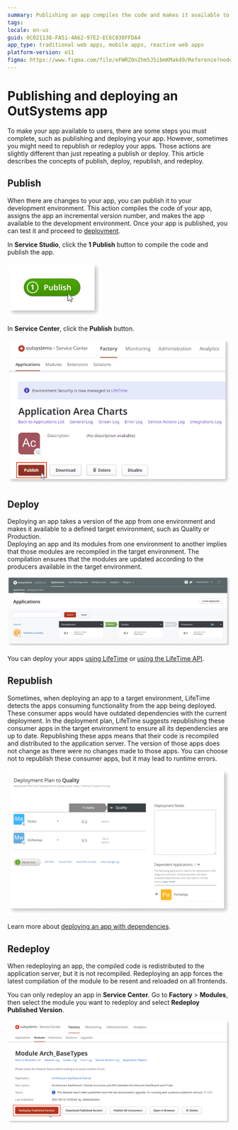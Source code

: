 ```yaml
---
summary: Publishing an app compiles the code and makes it available to the development environment, while deploying an app takes a version of the app from one environment to another and compiles the code in the target environment.
tags:
locale: en-us
guid: 0C021138-FA51-4A62-97E2-EC6C030FFDA4
app_type: traditional web apps, mobile apps, reactive web apps
platform-version: o11
figma: https://www.figma.com/file/eFWRZ0nZhm5J5ibmKMak49/Reference?node-id=2322:3941
---
```


# Publishing and deploying an OutSystems app

To make your app available to users, there are some steps you must complete, such as publishing and deploying your app. However, sometimes you might need to republish or redeploy your apps. Those actions are slightly different than just repeating a publish or deploy. This article describes the concepts of publish, deploy, republish, and redeploy.  

## Publish

When there are changes to your app, you can publish it to your development environment. This action compiles the code of your app, assigns the app an incremental version number, and makes the app available to the development environment. Once your app is published, you can test it and proceed to [deployment](#deploy).  

In **Service Studio**, click the **1 Publish** button to compile the code and publish the app.  

![1-Click publish in Service Studio](images/1-publish-ss.png)

In **Service Center**, click the **Publish** button. 

![Publish in Service Center](images/publish-sc.png)

## Deploy

Deploying an app takes a version of the app from one environment and makes it available to a defined target environment, such as Quality or Production.  
Deploying an app and its modules from one environment to another implies that those modules  are recompiled in the target environment. The compilation ensures that the modules are updated according to the producers available in the target environment.  

![Deploy apps in LifeTime](images/deploy-lt.png)

You can deploy your apps [using LifeTime](../../managing-the-applications-lifecycle/deploy-applications/deploy-an-application.md) or [using the LifeTime API](../apis/lifetime-deployment/examples/api-deploy-app.md).  

## Republish

Sometimes, when deploying an app to a target environment, LifeTime detects the apps consuming functionality from the app being deployed. These consumer apps would have outdated dependencies with the current deployment. In the deployment plan, LifeTime suggests republishing these consumer apps in the target environment to ensure all its dependencies are up to date. Republishing these apps means that their code is recompiled and distributed to the application server. The version of those apps does not change as there were no changes made to those apps. You can choose not to republish these consumer apps, but it may lead to runtime errors.  

![Republishing dependent apps in the deployment plan](images/deploy-dependencies-lt.png)

Learn more about [deploying an app with dependencies](../../managing-the-applications-lifecycle/deploy-applications/deploy-an-application-with-dependencies.md).

## Redeploy

When redeploying an app, the compiled code is redistributed to the application server, but it is not recompiled. Redeploying an app forces the latest compilation of the module to be resent and reloaded on all frontends.  

You can only redeploy an app in **Service Center**. Go to **Factory** > **Modules**, then select the module you want to redeploy and select **Redeploy Published Version**.

![Redeploy published version in Service Center](images/redeploy-sc.png)





